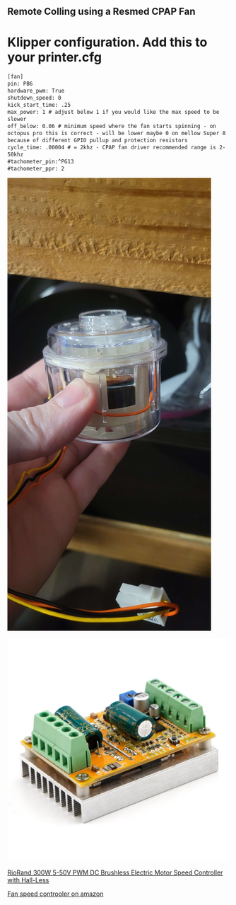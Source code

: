 ## Remote Colling using a Resmed CPAP Fan 

# Klipper configuration. Add this to your printer.cfg
```
[fan]
pin: PB6
hardware_pwm: True
shutdown_speed: 0
kick_start_time: .25
max_power: 1 # adjust below 1 if you would like the max speed to be slower
off_below: 0.06 # minimum speed where the fan starts spinning - on octopus pro this is correct - will be lower maybe 0 on mellow Super 8 because of different GPIO pullup and protection resistors
cycle_time: .00004 # = 2khz - CPAP fan driver recommended range is 2-50khz
#tachometer_pin:^PG13
#tachometer_ppr: 2
```

![RESMED CPAP Fan](RESMED_Fan.jpg)

![RioRand 300W 5-50V PWM DC Brushless Electric Motor Speed Controller with Hall-Less](FSC.jpg)

[RioRand 300W 5-50V PWM DC Brushless Electric Motor Speed Controller with Hall-Less](https://www.amazon.com/dp/B087M3GVYX?ref=ppx_yo2ov_dt_b_product_details&th=1)

[Fan speed controoler on amazon](https://www.amazon.com/dp/B087M3GVYX?ref=ppx_yo2ov_dt_b_product_details&th=1)


